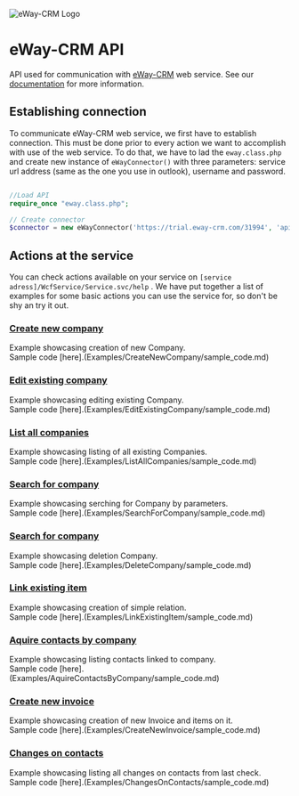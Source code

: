 ![eWay-CRM Logo](https://www.eway-crm.com/wp-content/themes/eway/img/email/logo_grey.png)
# eWay-CRM API
API used for communication with [eWay-CRM](http://www.eway-crm.com/) web service. See our [documentation](https://kb.eway-crm.com/documentation/6-add-ins/6-7-api-1) for more information. 

## Establishing connection
To communicate eWay-CRM web service, we first have to establish connection. This must be done prior to every action we want to accomplish with use of the web service. To do that, we have to lad the ```eway.class.php``` and create new instance of ```eWayConnector()``` with three parameters: service url address (same as the one you use in outlook), username and password. 

```php

//Load API
require_once "eway.class.php";

// Create connector
$connector = new eWayConnector('https://trial.eway-crm.com/31994', 'api', 'ApiTrial@eWay-CRM');

```

## Actions at the service
You can check actions available on your service on ```[service adress]/WcfService/Service.svc/help``` .  We have put together a list of examples for some basic actions you can use the service for, so don't be shy an try it out.

### [Create new company](Examples/CreateNewCompany/README.md)<br />
Example showcasing creation of new Company.<br />
Sample code [here].(Examples/CreateNewCompany/sample_code.md)

### [Edit existing company](Examples/EditExistingCompany/README.md)<br />
Example showcasing editing existing Company.<br />
Sample code [here].(Examples/EditExistingCompany/sample_code.md)

### [List all companies](Examples/ListAllCompanies/README.md)<br />
Example showcasing listing of all existing Companies.<br />
Sample code [here].(Examples/ListAllCompanies/sample_code.md)

### [Search for company](Examples/SearchForCompany/README.md)<br />
Example showcasing serching for Company by parameters.<br />
Sample code [here].(Examples/SearchForCompany/sample_code.md)

### [Search for company](Examples/DeleteCompany/README.md)<br />
Example showcasing deletion Company.<br />
Sample code [here].(Examples/DeleteCompany/sample_code.md)

### [Link existing item](Examples/LinkExistingItem/README.md)<br />
Example showcasing creation of simple relation.<br />
Sample code [here].(Examples/LinkExistingItem/sample_code.md)

### [Aquire contacts by company](Examples/AquireContactsByCompany/README.md)<br />
Example showcasing listing contacts linked to company.<br />
Sample code [here].(Examples/AquireContactsByCompany/sample_code.md)

### [Create new invoice](Examples/CreateNewInvoice/README.md)<br />
Example showcasing creation of new Invoice and items on it.<br />
Sample code [here].(Examples/CreateNewInvoice/sample_code.md)

### [Changes on contacts](Examples/ChangesOnContacts/README.md)<br />
Example showcasing listing all changes on contacts from last check.<br />
Sample code [here].(Examples/ChangesOnContacts/sample_code.md)


